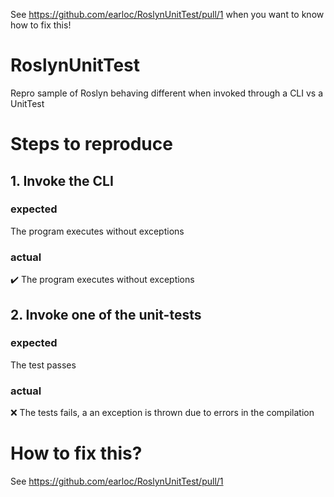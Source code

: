 See https://github.com/earloc/RoslynUnitTest/pull/1 when you want to know how to fix this!

# RoslynUnitTest
Repro sample of Roslyn behaving different when invoked through a CLI vs a UnitTest

# Steps to reproduce

## 1. Invoke the CLI
### expected
The program executes without exceptions
### actual
✔️ The program executes without exceptions


## 2. Invoke one of the unit-tests
### expected
The test passes
### actual
❌ The tests fails, a an exception is thrown due to errors in the compilation

# How to fix this?

See https://github.com/earloc/RoslynUnitTest/pull/1
